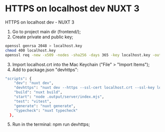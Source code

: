 # HTTPS on localhost dev NUXT 3
HTTPS on localhost dev - NUXT 3

1. Go to project main dir (frontend/);
2. Create private and public key;
```bash
openssl genrsa 2048 > localhost.key
chmod 400 localhost.key
openssl req -new -x509 -nodes -sha256 -days 365 -key localhost.key -out localhost.crt
```
3. Import localhost.crt into the Mac Keychain ("File" > "Import Items");
4. Add to package.json "devhttps":
```bash
"scripts": {
    "dev": "nuxt dev",
    "devhttps": "nuxt dev --https --ssl-cert localhost.crt --ssl-key localhost.key",
    "build": "nuxt build",
    "start": "node .output/server/index.mjs",
    "test": "vitest",
    "generate": "nuxt generate",
    "typecheck": "nuxt typecheck"
  },
```
5. Run in the terminal: npm run devhttps;
